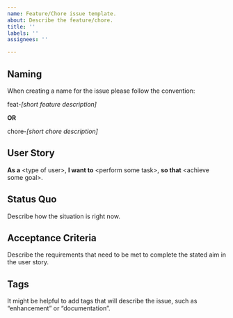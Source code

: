 ```yaml
---
name: Feature/Chore issue template.
about: Describe the feature/chore.
title: '' 
labels: ''
assignees: ''

---
```


## Naming
When creating a name for the issue please follow the convention:

feat-*[short feature description]*

**OR**

chore-*[short chore description]*

## User Story
**As a** \<type of user\>, **I want to** \<perform some task\>, **so that** \<achieve some goal\>.



## Status Quo
Describe how the situation is right now.

## Acceptance Criteria
Describe the requirements that need to be met to complete the stated aim in the user story.

## Tags
It might be helpful to add tags that will describe the issue, such as “enhancement” or “documentation”.

